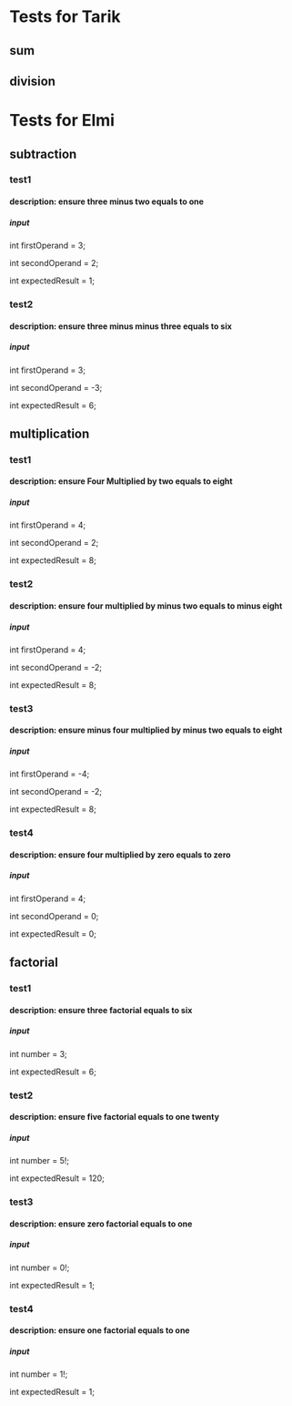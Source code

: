 # Tests for Tarik

## sum

## division

# Tests for Elmi

## subtraction
### test1
#### description: ensure three minus two equals to one
##### input
int firstOperand = 3;

int secondOperand = 2;

int expectedResult = 1;
### test2
#### description: ensure three minus minus three equals to six
##### input
int firstOperand = 3;

int secondOperand = -3;

int expectedResult = 6;
## multiplication
### test1
#### description: ensure Four Multiplied by two equals to eight
##### input
int firstOperand = 4;

int secondOperand = 2;

int expectedResult = 8;
### test2
#### description: ensure four multiplied by minus two equals to minus eight
##### input
int firstOperand = 4;

int secondOperand = -2;

int expectedResult = 8;
### test3
#### description: ensure minus four multiplied by minus two equals to eight
##### input
int firstOperand = -4;

int secondOperand = -2;

int expectedResult = 8;
### test4
#### description: ensure four multiplied by zero equals to zero
##### input
int firstOperand = 4;

int secondOperand = 0;

int expectedResult = 0;

## factorial

### test1
#### description: ensure three factorial equals to six
##### input
int number = 3;

int expectedResult = 6;

### test2
#### description: ensure five factorial equals to one twenty
##### input
int number = 5!;

int expectedResult = 120;

### test3
#### description: ensure zero factorial equals to one
##### input
int number = 0!;

int expectedResult = 1;

### test4
#### description: ensure one factorial equals to one
##### input
int number = 1!;

int expectedResult = 1;

